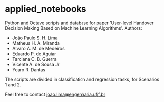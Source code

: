 # applied_notebooks
Python and Octave scripts and database for paper 'User-level Handover Decision Making Based on Machine Learning Algorithms'.
Authors:
- João Paulo S. H. Lima
- Matheus H. A. Miranda
- Álvaro A. M. de Medeiros
- Eduardo P. de Aguiar
- Tarciana C. B. Guerra
- Vicente A. de Sousa Jr
- Ycaro R. Dantas
         
The scripts are divided in classification and regression tasks, for Scenarios 1 and 2.

Feel free to contact joao.lima@engenharia.ufjf.br
